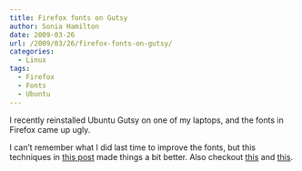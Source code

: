 ```yaml
---
title: Firefox fonts on Gutsy
author: Sonia Hamilton
date: 2009-03-26
url: /2009/03/26/firefox-fonts-on-gutsy/
categories:
  - Linux
tags:
  - Firefox
  - Fonts
  - Ubuntu
---
```

I recently reinstalled Ubuntu Gutsy on one of my laptops, and the fonts in Firefox came up ugly.

<!--more-->

I can&#8217;t remember what I did last time to improve the fonts, but this techniques in [this post][1] made things a bit better. Also checkout [this][2] and [this][3].

 [1]: http://blog.rfquerin.org/2008/03/05/ubuntu-firefox-gnome-and-slight-hinting/
 [2]: http://ubuntusite.com/fix-get-best-firefox-font-linux/
 [3]: http://ubuntuforums.org/showpost.php?p=1209754&postcount=1
